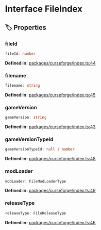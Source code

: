 # Interface FileIndex

## 🏷️ Properties

### fileId

```ts
fileId: number
```
<p style="font-size: 14px; color: var(--vp-c-text-2)">
<strong>Defined in:</strong> <a href="https://github.com/voxelum/minecraft-launcher-core-node/blob/master/packages/curseforge/index.ts#L44" target="_blank" rel="noreferrer">packages/curseforge/index.ts:44</a>
</p>


### filename

```ts
filename: string
```
<p style="font-size: 14px; color: var(--vp-c-text-2)">
<strong>Defined in:</strong> <a href="https://github.com/voxelum/minecraft-launcher-core-node/blob/master/packages/curseforge/index.ts#L45" target="_blank" rel="noreferrer">packages/curseforge/index.ts:45</a>
</p>


### gameVersion

```ts
gameVersion: string
```
<p style="font-size: 14px; color: var(--vp-c-text-2)">
<strong>Defined in:</strong> <a href="https://github.com/voxelum/minecraft-launcher-core-node/blob/master/packages/curseforge/index.ts#L43" target="_blank" rel="noreferrer">packages/curseforge/index.ts:43</a>
</p>


### gameVersionTypeId

```ts
gameVersionTypeId: null | number
```
<p style="font-size: 14px; color: var(--vp-c-text-2)">
<strong>Defined in:</strong> <a href="https://github.com/voxelum/minecraft-launcher-core-node/blob/master/packages/curseforge/index.ts#L48" target="_blank" rel="noreferrer">packages/curseforge/index.ts:48</a>
</p>


### modLoader

```ts
modLoader: FileModLoaderType
```
<p style="font-size: 14px; color: var(--vp-c-text-2)">
<strong>Defined in:</strong> <a href="https://github.com/voxelum/minecraft-launcher-core-node/blob/master/packages/curseforge/index.ts#L49" target="_blank" rel="noreferrer">packages/curseforge/index.ts:49</a>
</p>


### releaseType

```ts
releaseType: FileReleaseType
```
<p style="font-size: 14px; color: var(--vp-c-text-2)">
<strong>Defined in:</strong> <a href="https://github.com/voxelum/minecraft-launcher-core-node/blob/master/packages/curseforge/index.ts#L46" target="_blank" rel="noreferrer">packages/curseforge/index.ts:46</a>
</p>



